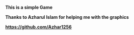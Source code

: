 **This is a simple Game**

**Thanks to Azharul Islam for helping me with the graphics**

**https://github.com/Azhar1256**